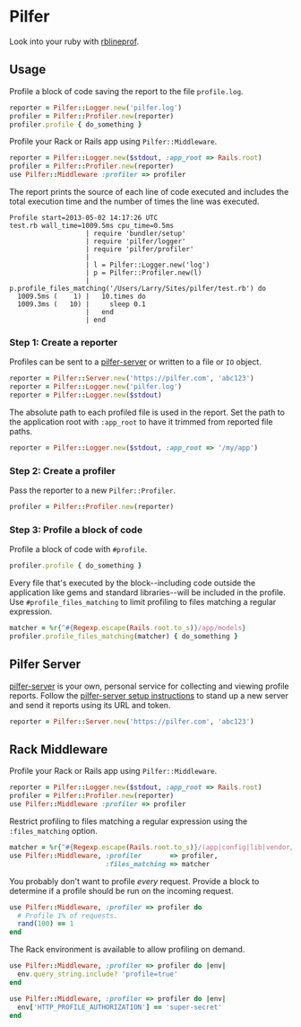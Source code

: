 # Pilfer

Look into your ruby with [rblineprof](https://github.com/tmm1/rblineprof/).

## Usage

Profile a block of code saving the report to the file `profile.log`.

```ruby
reporter = Pilfer::Logger.new('pilfer.log')
profiler = Pilfer::Profiler.new(reporter)
profiler.profile { do_something }
```

Profile your Rack or Rails app using `Pilfer::Middleware`.

```ruby
reporter = Pilfer::Logger.new($stdout, :app_root => Rails.root)
profiler = Pilfer::Profiler.new(reporter)
use Pilfer::Middleware :profiler => profiler
```

The report prints the source of each line of code executed and includes the
total execution time and the number of times the line was executed.

```
Profile start=2013-05-02 14:17:26 UTC
test.rb wall_time=1009.5ms cpu_time=0.5ms
                   | require 'bundler/setup'
                   | require 'pilfer/logger'
                   | require 'pilfer/profiler'
                   |
                   | l = Pilfer::Logger.new('log')
                   | p = Pilfer::Profiler.new(l)
                   | p.profile_files_matching('/Users/Larry/Sites/pilfer/test.rb') do
  1009.5ms (    1) |   10.times do
  1009.3ms (   10) |     sleep 0.1
                   |   end
                   | end
```

### Step 1: Create a reporter

Profiles can be sent to a [pilfer-server][] or written to a file or `IO`
object.

```ruby
reporter = Pilfer::Server.new('https://pilfer.com', 'abc123')
reporter = Pilfer::Logger.new('pilfer.log')
reporter = Pilfer::Logger.new($stdout)
```

The absolute path to each profiled file is used in the report. Set the path to
the application root with `:app_root` to have it trimmed from reported file
paths.

```ruby
reporter = Pilfer::Logger.new($stdout, :app_root => '/my/app')
```

### Step 2: Create a profiler

Pass the reporter to a new `Pilfer::Profiler`.

```ruby
profiler = Pilfer::Profiler.new(reporter)
```

### Step 3: Profile a block of code

Profile a block of code with `#profile`.

```ruby
profiler.profile { do_something }
```

Every file that's executed by the block--including code outside the
application like gems and standard libraries--will be included in the profile.
Use `#profile_files_matching` to limit profiling to files matching a regular
expression.

```ruby
matcher = %r{^#{Regexp.escape(Rails.root.to_s)}/app/models}
profiler.profile_files_matching(matcher) { do_something }
```

## Pilfer Server

[pilfer-server][] is your own, personal service for collecting and viewing
profile reports. Follow the [pilfer-server setup instructions][pilfer-server]
to stand up a new server and send it reports using its URL and token.

```ruby
reporter = Pilfer::Server.new('https://pilfer.com', 'abc123')
```

## Rack Middleware

Profile your Rack or Rails app using `Pilfer::Middleware`.

```ruby
reporter = Pilfer::Logger.new($stdout, :app_root => Rails.root)
profiler = Pilfer::Profiler.new(reporter)
use Pilfer::Middleware :profiler => profiler
```

Restrict profiling to files matching a regular expression using the
`:files_matching` option.

```ruby
matcher = %r{^#{Regexp.escape(Rails.root.to_s)}/(app|config|lib|vendor/plugin)}
use Pilfer::Middleware, :profiler       => profiler,
                        :files_matching => matcher
```

You probably don't want to profile _every_ request. Provide a block to
determine if a profile should be run on the incoming request.

```ruby
use Pilfer::Middleware, :profiler => profiler do
  # Profile 1% of requests.
  rand(100) == 1
end
```

The Rack environment is available to allow profiling on demand.

```ruby
use Pilfer::Middleware, :profiler => profiler do |env|
  env.query_string.include? 'profile=true'
end

use Pilfer::Middleware, :profiler => profiler do |env|
  env['HTTP_PROFILE_AUTHORIZATION'] == 'super-secret'
end
```


[pilfer-server]: https://github.com/eric/pilfer-server
